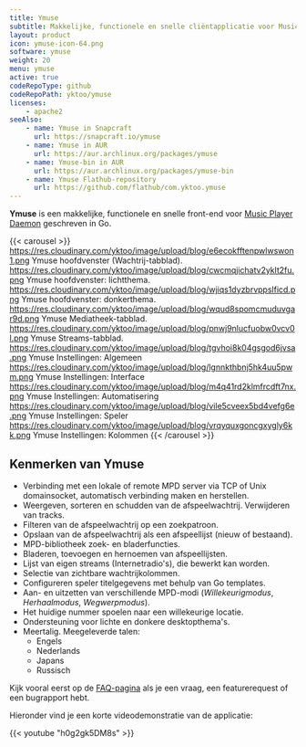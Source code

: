 ```yaml
---
title: Ymuse
subtitle: Makkelijke, functionele en snelle cliëntapplicatie voor Music Player Daemon.
layout: product
icon: ymuse-icon-64.png
software: ymuse
weight: 20
menu: ymuse
active: true
codeRepoType: github
codeRepoPath: yktoo/ymuse
licenses:
    - apache2
seeAlso:
    - name: Ymuse in Snapcraft
      url: https://snapcraft.io/ymuse
    - name: Ymuse in AUR
      url: https://aur.archlinux.org/packages/ymuse
    - name: Ymuse-bin in AUR
      url: https://aur.archlinux.org/packages/ymuse-bin
    - name: Ymuse Flathub-repository
      url: https://github.com/flathub/com.yktoo.ymuse
---
```


**Ymuse** is een makkelijke, functionele en snelle front-end voor [Music Player Daemon](https://www.musicpd.org/) geschreven in Go.

{{< carousel >}}
https://res.cloudinary.com/yktoo/image/upload/blog/e6ecokfftenpwlwswon1.png Ymuse hoofdvenster (Wachtrij-tabblad).
https://res.cloudinary.com/yktoo/image/upload/blog/cwcmqjichatv2yklt2fu.png Ymuse hoofdvenster: lichtthema.
https://res.cloudinary.com/yktoo/image/upload/blog/wjiqs1dyzbrvppslficd.png Ymuse hoofdvenster: donkerthema.
https://res.cloudinary.com/yktoo/image/upload/blog/wqud8spomcmuduvgar9d.png Ymuse Mediatheek-tabblad.
https://res.cloudinary.com/yktoo/image/upload/blog/pnwj9nlucfuobw0vcv0l.png Ymuse Streams-tabblad.
https://res.cloudinary.com/yktoo/image/upload/blog/tgvhoi8k04gsgod6jvsa.png Ymuse Instellingen: Algemeen
https://res.cloudinary.com/yktoo/image/upload/blog/lgnnkthbnj5hk4uu5pwm.png Ymuse Instellingen: Interface
https://res.cloudinary.com/yktoo/image/upload/blog/m4q41rd2klmfrcdft7nx.png Ymuse Instellingen: Automatisering
https://res.cloudinary.com/yktoo/image/upload/blog/vile5cveex5bd4vefg6e.png Ymuse Instellingen: Speler
https://res.cloudinary.com/yktoo/image/upload/blog/vrqyquxgoncgxygly6kk.png Ymuse Instellingen: Kolommen
{{< /carousel >}}

## Kenmerken van Ymuse

* Verbinding met een lokale of remote MPD server via TCP of Unix domainsocket, automatisch verbinding maken en herstellen.
* Weergeven, sorteren en schudden van de afspeelwachtrij. Verwijderen van tracks.
* Filteren van de afspeelwachtrij op een zoekpatroon.
* Opslaan van de afspeelwachtrij als een afspeellijst (nieuw of bestaand).
* MPD-bibliotheek zoek- en bladerfuncties.
* Bladeren, toevoegen en hernoemen van afspeellijsten.
* Lijst van eigen streams (Internetradio's), die bewerkt kan worden.
* Selectie van zichtbare wachtrijkolommen.
* Configureren speler titelgegevens met behulp van Go templates.
* Aan- en uitzetten van verschillende MPD-modi (*Willekeurigmodus*, *Herhaalmodus*, *Wegwerpmodus*).
* Het huidige nummer spoelen naar een willekeurige locatie.
* Ondersteuning voor lichte en donkere desktopthema's.
* Meertalig. Meegeleverde talen:
    * Engels
    * Nederlands
    * Japans
    * Russisch

Kijk vooral eerst op de [FAQ-pagina](faq) als je een vraag, een featurerequest of een bugrapport hebt.

Hieronder vind je een korte videodemonstratie van de applicatie:

{{< youtube "h0g2gk5DM8s" >}}
